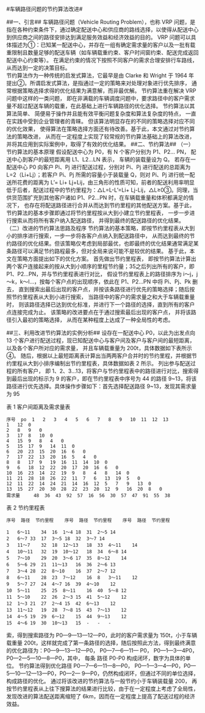 #车辆路径问题的节约算法改进#

##一、引言##
车辆路径问题（Vehicle Routing Problem），也称
VRP 问题，是指在各种约束条件下，通过确定配送中心和供应商的路线选择，以使得从配送中心到供应商之间的路径安排达到满足服务效益和经济效益的目的。 VRP 问题可以具体描述为①：已知某一配送中心，并存在一组有确定需求量的客户以及一批有载重限制且数量足够的配送车辆（如车辆载重约束、客户时间窗约束、配送完成返回配送中心约束等）。 在满足约束的情况下按照不同客户的需求合理安排行车路线，从而达到一定的决策目标。  
节约算法作为一种传统的启发式算法，它最早是由 Clarke 和 Wright 于 1964 年提出②。所谓启发式算法，是指通过一定的策略来对处理对象进行优先排序， 通常根据策略选择求得的优化结果为满意解，而非最优解。 节约算法重在解决 VRP 问题中这样的一类问题， 即在非满载的车辆调度问题中，要求路径中的客户需求量不超过配送车辆的载重，在此基础上进行车辆路径的优化选择。
节约算法以其算法简单、 简便易于操作并且能有效平衡问题复杂度和算法复杂度的特点， 一直在实践中受到企业管理者的青睐。 但该算法明显存在的不同的策略选择对应不同的优化效果， 使得算法在策略选择方面还有待改善。基于此，本文通过对节约算法的策略改进， 从而在一定程度上实现了较常规的节约算法基础上的算法改进， 并将其应用到实际案例中，取得了有效的优化结果。
##二、节约算法##
（一）节约算法的基本原理
假设配送中心为 P0，有 N 个客户分别为 P1、P2…
PN， 配送中心到客户的最短距离用 L1、L2…LN  表示， 车辆的装载量设为 Q。  若存在一配送中心 P0  向客户
Pi、Pj 进行配送过程，分别对 Pi、Pj 进行配送的总距离为 L=2（Li+Lj）；若客户 Pi、Pj 所需的容量小于装载量
Q，则对 Pi、Pj  进行统一配送所花费的距离为 L’= Li+
Lj+Lij，由三角形的性质可知，前者的配送利用率明显低于后者，配送过程中的节约里程为：△L=L-L’=Li+ Lj-Lij，△L≥0③。同理，当供货范围扩充到其他客户诸如 P1、P2…PN 时，在车辆载重量和体积都满足的情况下， 也存在将配送路径进行合并从而达到节约里程的其他配送方案。基于此，节约算法的基本步骤即通过将节约里程按从大到小建立节约里程表， 一步一步进行搜索从而将所有客户纳入配送路径， 并得到最终的配送路径的优化结果。
（二）改进的节约算法思路及程序
节约算法的基本策略，即按节约里程表从大到小的排序进行搜索，一步一步将各客户点纳入到配送路径中， 从而达到最终的节约路径的优化结果。但该策略仅考虑到局部最优，也即最终的优化结果通常满足某条路径可以满足节约路程最多，但对全局来说可能不是较优的结果。 基于此，本文在策略方面提出如下的优化方案。
首先做出节约里程表， 即按节约算法计算出两个客户连接起来的按从大到小顺序的里程节约量；35之后列出所有的客户，即 P1、P2…PN，并与节约里程表进行对比， 假设节约里程表上的路径排序为 i～j，j～k，k～l…，按每个客户点的出现顺序，依此在 P1、P2…PN 中将 Pi、Pj、Pk 删去， 直到搜索出最后出现的客户点，并按该条路径进行优先的策略选择；随后按照节约里程表从大到小进行搜索， 当路径中的客户的需求量之和大于车辆载重量时， 则该路径选择已达到优化标准，并进行下一个路径的选择，直到所有的客户点连接完成为止。 该策略的改进要点在于通过搜索最后出现的客户点， 并将该路径引入最初的策略选择， 从而在某种程度上达成了一种全局性的考虑。 

##三、利用改进节约算法的实例分析##
设存在一配送中心 P0，以此为出发点向 13 个客户进行配送过程，现已知配送中心与客户间及客户与客户间的最短距离， 以及各个客户所对应的需求量， 并且车辆载重量为 200t，具体数据如下表所示④。
随后，根据以上最短距离表计算出当两两客户合并时的节约里程，并根据节约里程从大到小排序编制出节约里程表，具体数据如表 2 所示。
列出参与配送过程的所有客户，  即 1、2、3…13，将客户与节约里程表中的路径进行对比，搜索得到最后出现的标示为 9 的客户，即在节约里程表中序号为
44 的路径 9~13，将该路径进行优先选择。具体操作步骤如下：首先选择配送路径 9~13，发现其需求量为 95
	
表 1 客户间距离及需求量表

	序号	po	1	2	3	4	5	6	7	8	9	10	11	12	13
	1	12	0												
	2	8	9	0											
	3	17	8	10	0										
	4	15	9	8	4	0									
	5	15	17	9	14	11	0								
	6	20	23	15	20	16	6	0							
	7	17	22	13	20	16	5	4	0						
	8	8	17	9	19	16	11	14	10	0					
	9	6	18	12	22	20	17	20	16	6	0				
	10	16	23	14	22	19	9	8	4	8	14	0			
	11	21	28	18	26	22	11	7	6	13	19	5	0		
	12	11	22	14	24	21	14	16	12	5	7	9	13	0	
	13	15	27	20	30	28	22	23	20	12	9	16	20	8	0
	需求量		48	36	43	92	57	16	56	30	57	47	91	55	38

表 2   节约里程表

	序号	路径	节约里程	序号	路径	节约里程	序号	路径	节约里程

	1	6～11	34	16	1～4	18	31	2～5	14  
	2	6～7	33	17	3～5	18	32	3～7	14   
	3	11～7	32	18	12～13	18	33	4～11	14
	4	10～11	32	19	10～12	18	34	6～8	14
	5	7～10	29	20	3～6	17	35	8～12	14
	6	5～6	29	21	11～13	16	36	2～6	13
	7	3～4	28	22	8～10	16	37	2～7	12
	8	6～11	28	23	7～12	16	8	3～11	12
	9	5～7	27	24	4～7	16	39	4～10	12
	10	5～11	25	25	8～11	16	40	5～8	12
	11	5～10	22	26	2～3	15	41	5～12	12
	12	1～3	21	27	2～4	15	42	6～13	12
	13	11～12	19	28	7～8	15	43	7～13	12
	14	4～5	19	29	6～12	15	44	9～13	12
	15	4～6	19	30	10～13	15	-	-	-

索，得到搜索路径为 P0—9—13—12—P0，此时的客户需求量为 150t，小于车辆载重量 200t，这样就完成了第一条路径的选择，随后按照此方法，得到最终满意的优化路径为：P0—9—13—12—P0， P0—7—6—11— P0， P0—1—3—4P0，P0—2—5—10—8—P0，其中， 每条
路径 P0-P0 构成闭环，数字为具体的单位。
节约算法得到优化路径 P0—7—6—11—8—P0， P0—1—3—4—P0，P0—5—10—12—13—P0，P0—2—
9—P0，仍然构成闭环，但通过不同的单位选择，构成路径的优化。 通过将该改进的节约算法与一般节约小于车辆装载量 200， 再按节约里程表从上往下搜算法的结果进行比较，由于在一定程度上考虑了全局性， 发现改进的算法配送距离缩短了 6km，因而在一定程度上提高了配送过程的经济效益。




